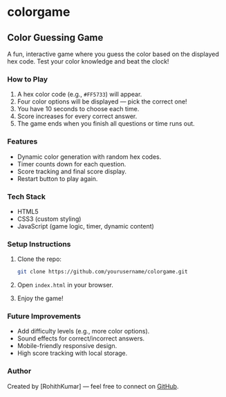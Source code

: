 # colorgame
## Color Guessing Game

A fun, interactive game where you guess the color based on the displayed hex code. Test your color knowledge and beat the clock!
### How to Play
1. A hex color code (e.g., `#FF5733`) will appear.  
2. Four color options will be displayed — pick the correct one!  
3. You have 10 seconds to choose each time.  
4. Score increases for every correct answer.  
5. The game ends when you finish all questions or time runs out.  
### Features
- Dynamic color generation with random hex codes.  
- Timer counts down for each question.  
- Score tracking and final score display.  
- Restart button to play again.  
### Tech Stack
- HTML5  
- CSS3 (custom styling)  
- JavaScript (game logic, timer, dynamic content)  
### Setup Instructions

1. Clone the repo:  

   ```bash
   git clone https://github.com/yourusername/colorgame.git
   ```
2. Open `index.html` in your browser.  
3. Enjoy the game!
### Future Improvements

- Add difficulty levels (e.g., more color options).  
- Sound effects for correct/incorrect answers.  
- Mobile-friendly responsive design.  
- High score tracking with local storage.  
### Author

Created by [RohithKumar] — feel free to connect on [GitHub](https://github.com/Rohitharige).

